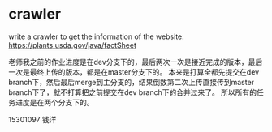 # crawler
write a crawler to get the information of the website: https://plants.usda.gov/java/factSheet


老师我之前的作业进度是在dev分支下的，最后两次一次是接近完成的版本，最后一次是最终上传的版本，都是在master分支下的。
本来是打算全都先提交在dev branch下，然后最后merge到主分支的，结果倒数第二次上传直接传到master branch下了，就不打算把之前提交在dev branch下的合并过来了。
所以所有的任务进度是在两个分支下的。

15301097
钱洋
